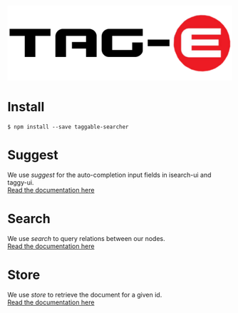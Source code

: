 ![Tag-e logo](logo.png)

# Install
```
$ npm install --save taggable-searcher
```

# Suggest
We use _suggest_ for the auto-completion input fields in isearch-ui and taggy-ui.<br/>
[Read the documentation here](lib/suggest/readme.md)

# Search
We use _search_ to query relations between our nodes.<br/>
[Read the documentation here](lib/search/readme.md)

# Store
We use _store_ to retrieve the document for a given id. <br/>
[Read the documentation here](lib/store/readme.md)
